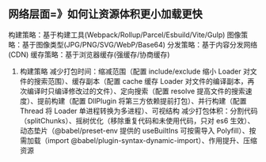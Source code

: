 ## 网络层面=》如何让资源体积更小加载更快

构建策略：基于构建工具(Webpack/Rollup/Parcel/Esbuild/Vite/Gulp)
图像策略：基于图像类型(JPG/PNG/SVG/WebP/Base64)
分发策略：基于内容分发网络(CDN)
缓存策略：基于浏览器缓存(强缓存/协商缓存)

1. 构建策略
   减少打包时间：缩减范围（配置 include/exclude 缩小 Loader 对文件的搜索范围）、缓存副本（配置 cache 缓存 Loader 对文件的编译副本，再次编译时只编译修改过的文件）、定向搜索（配置 resolve 提高文件的搜索速度）、提前构建（配置 DllPlugin 将第三方依赖提前打包）、并行构建（配置 Thread 将 Loader 单进程转换为多进程）、可视结构
   减少打包体积：分割代码（splitChunks）、摇树优化（移除重复代码和未使用代码，只对 es6 生效）、动态垫片（@babel/preset-env 提供的 useBuiltIns 可按需导入 Polyfill）、按需加载（import @babel/plugin-syntax-dynamic-import）、作用提升、压缩资源
